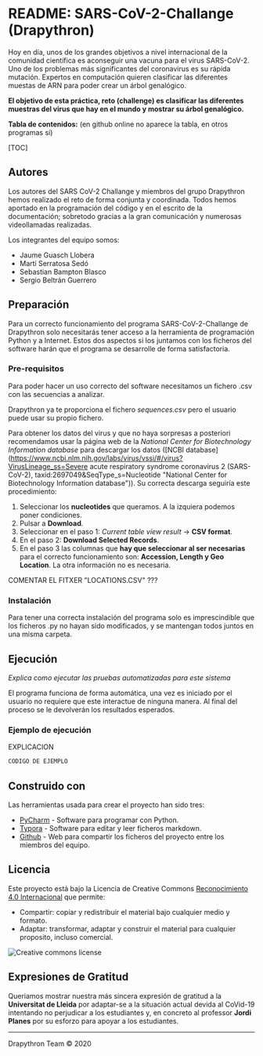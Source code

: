 # README: SARS-CoV-2-Challange (Drapythron)

Hoy en día, unos de los grandes objetivos a nivel internacional de la comunidad científica es aconseguir una vacuna para el virus SARS-CoV-2. Uno de los problemas más significantes del coronavirus es su rápida mutación. Expertos en computación quieren clasificar las diferentes muestas de ARN para poder crear un árbol genalógico. 

**El objetivo de esta práctica, reto (challenge) es clasificar las diferentes muestras del virus que hay en el mundo y mostrar su árbol genalógico.**



**Tabla de contenidos:** (en github online no aparece la tabla, en otros programas sí)

[TOC]

## Autores  

Los autores del SARS CoV-2 Challange y miembros del grupo Drapythron hemos realizado el reto de forma conjunta y coordinada. Todos hemos aportado en la programación del código y en el escrito de la documentación; sobretodo gracias a la gran comunicación y numerosas videollamadas realizadas. 

Los integrantes del equipo somos:

- Jaume Guasch Llobera
- Martí Serratosa Sedó
- Sebastian Bampton Blasco
- Sergio Beltrán Guerrero



## Preparación

Para un correcto funcionamiento del programa SARS-CoV-2-Challange de Drapythron solo necesitarás tener  acceso a la herramienta de programación Python y a Internet. Estos dos aspectos si los juntamos con los ficheros del software harán que el programa se desarrolle de forma satisfactoria.


### Pre-requisitos

Para poder hacer un uso correcto del software necesitamos un fichero .csv con las secuencias a analizar.

Drapythron ya te proporciona el fichero *sequences.csv* pero el usuario puede usar su propio fichero. 

Para obtener los datos del virus y que no haya sorpresas a posteriori recomendamos usar la página web de la *National Center for Biotechnology Information database* para descargar los datos ([NCBI database](https://www.ncbi.nlm.nih.gov/labs/virus/vssi/#/virus?VirusLineage_ss=Severe acute respiratory syndrome coronavirus 2 (SARS-CoV-2), taxid:2697049&SeqType_s=Nucleotide "National Center for Biotechnology Information database")). Su correcta descarga seguiría este procedimiento:

1. Seleccionar los **nucleotides** que queramos. A la izquiera podemos poner condiciones.
2. Pulsar a **Download**.
3. Seleccionar en el paso 1: *Current table view result* → **CSV format**.
4. En el paso 2: **Download Selected Records**.
5. En el paso 3 las columnas que **hay que seleccionar al ser necesarias** para el correcto funcionamiento son: **Accession, Length y Geo Location**. La otra información no es necesaria.



COMENTAR EL FITXER "LOCATIONS.CSV" ???



### Instalación

Para tener una correcta instalación del programa solo es imprescindible que los ficheros .py no hayan sido modificados, y se mantengan todos juntos en una misma carpeta.



## Ejecución

_Explica como ejecutar las pruebas automatizadas para este sistema_

El programa funciona de forma automática, una vez es iniciado por el usuario no requiere que este interactue de ninguna manera. Al final del proceso se le devolverán los resultados esperados.



### Ejemplo de ejecución

EXPLICACION

```python
CODIGO DE EJEMPLO
```



## Construido con

Las herramientas usada para crear el proyecto han sido tres:

* [PyCharm](https://www.jetbrains.com/pycharm/ "PyCharm: Python tool") - Software para programar con Python.
* [Typora](https://typora.io/ "Typora: markdown editor") - Software para editar y leer ficheros markdown.
* [Github](https://github.com/ "Github: web de desarrollo colaborativo") - Web para compartir los ficheros del proyecto entre los miembros del equipo.



## Licencia

Este proyecto está bajo la Licencia de Creative Commons [Reconocimiento 4.0 Internacional](http://creativecommons.org/licenses/by/4.0/) que permite:

* Compartir: copiar y redistribuir el material bajo cualquier medio y formato.
* Adaptar: transformar, adaptar y construir el material para cualquier proposito, incluso comercial.

![Creative commons license](https://creativecommons.org/images/deed/cc_icon_white_x2.png)



## Expresiones de Gratitud

Queriamos mostrar nuestra más sincera expresión de gratitud a la **Universitat de Lleida** por adaptar-se a la situación actual devida al CoVid-19 intentando no perjudicar a los estudiantes y, en concreto al professor **Jordi Planes** por su esforzo para apoyar a los estudiantes.

---
Drapythron Team © 2020
